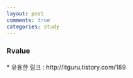 ```yaml
---
layout: post
comments: true
categories: study
---
```

<h3>Rvalue</h3>
* 유용한 링크 : http://itguru.tistory.com/189
